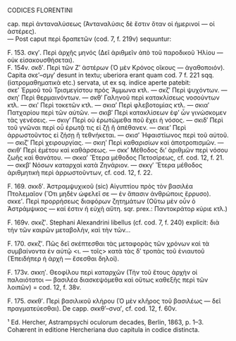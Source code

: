 CODICES FLORENTINI

cap. περὶ ἀνταναλύσεως (Ἀνταναλύσις δὲ ἔστιν ὅταν οἱ ἡμερινοί — οἱ ἀστέρες).  
— Post caput περὶ δραπετῶν (cod. 7, f. 219v) sequuntur:

F. 153. σκγ′. Περὶ ἀρχῆς μηνός (Δεῖ ἀριθμεῖν ἀπὸ τοῦ παροδικοῦ Ἡλίου — οὐκ εἰσακουσθήσεται).  
F. 154v. σκδ′. Περὶ τῶν Ζ′ ἀστέρων (Ὁ μὲν Κρόνος οἴκους — ἀγαθοποιόν).  
Capita σκε′–σμγ′ desunt in textu; uberiora erant quam cod. 7 f. 221 sqq. (ἰατρομαθηματικὰ etc.) servata, ut ex sq. indice aperte patebit:  
σκε′ Ἑρμοῦ τοῦ Τρισμεγίστου πρὸς Ἄμμωνα κτλ. — σκζ′ Περὶ ψυχόντων. — σκη′ Περὶ θερμαινόντων. — σκθ′ Γαληνοῦ περὶ κατακλίσεως νοσούντων κτλ. — σκι′ Περὶ τοκετῶν κτλ. — σκια′ Περὶ φλεβοτομίας κτλ. — σκια′ Πατχαρίου περὶ τῶν αὐτῶν. — σκιβ′ Περὶ κατακλίσεων ἐφ’ ὧν γινώσκομεν τὰς γενέσεις. — σκιγ′ Περὶ οὐ ἐρωτώμεθα ποῦ ἔχει ἡ νόσος. — σκιδ′ Περὶ τοῦ γνῶναι περὶ οὗ ἐρωτᾷ τις εἰ ζῇ ἢ ἀπέθανεν. — σκιε′ Περὶ ἀρρωστοῦντος εἰ ζήσῃ ἢ τεθνήκεται. — σκισ′ Ἡφαιστίωνος περὶ τοῦ αὐτοῦ. — σκιζ′ Περὶ χειρουργίας. — σκιη′ Περὶ καθαρισίων καὶ ἀποτροπισμῶν. — σκιθ′ Περὶ ἐμέτου καὶ καθάρσεως. — σκκ′ Μέθοδος δι’ ἀριθμῶν περὶ νόσου ζωῆς καὶ θανάτου. — σκκα′ Ἕτερα μέθοδος Πετοσίρεως, cf. cod. 12, f. 21. — σκκβ′ Νόσων καταρχαὶ κατὰ Ζηνάριον. — σκκγ′ Ἕτερα μέθοδος ἀριθμητικὴ περὶ ἀρρωστοῦντων, cf. cod. 12, f. 22.

F. 169. σκκδ′. Ἀστραμψυχικοῦ (sic) Αἰγυπτίου πρὸς τὸν βασιλέα Πτολεμαῖον (Ὅτι μηδὲν ὠφελεῖ σε — ἐν ἅπασιν ἀνθρώποις ἔρρυσο).  
σκκε′. Περὶ προρρήσεως διαφόρων ζητημάτων (Οὕτω μὲν οὖν ὁ Ἀστράμψικος — καί ἐστιν ἡ εὐχὴ αὕτη. sqr. prex.: Παντοκράτορ κύριε κτλ.)

F. 169v. σκκζ′. Stephani Alexandrini libellus (cf. cod. 7, f. 240) explicit: διὰ τὴν τῶν καιρῶν μεταβολὴν, καὶ τὴν τῶν...

F. 170. σκκζ′. Πῶς δεῖ σκέπτεσθαι τὰς μεταφορὰς τῶν χρόνων καὶ τὰ συμβαίνοντα ἐν αὐτῷ <ι. — τοῖς> κατὰ τὰς δ′ τροπὰς τοῦ ἐνιαυτοῦ (Ἐπειδήπερ ἡ ἀρχὴ — ἔσεσθαι δηλοί).

F. 173v. σκκη′. Θεοφίλου περὶ καταρχῶν (Τὴν τοῦ ἔτους ἀρχὴν οἱ παλαιότατοι — βασιλέα διασκεψόμεθα καὶ οὕτως καθεξῆς περὶ τῶν λοιπῶν) = cod. 12, f. 38v.

F. 175. σκκθ′. Περὶ βασιλικοῦ κλήρου (Ὁ μὲν κλῆρος τοῦ βασιλέως — δεῖ πραγματεύεσθαι). De capp. σκκθ′–σνα′, cf. cod. 12, f. 60v.

¹ Ed. Hercher, Astrampsychi oculorum decades, Berlin, 1863, p. 1–3. Cohærent in editione Hercheriana duo capitula in codice distincta.